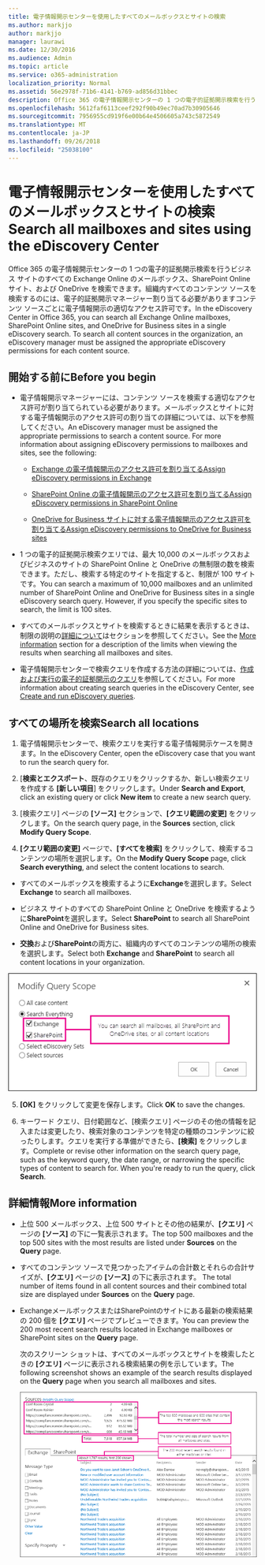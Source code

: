 ```yaml
---
title: 電子情報開示センターを使用したすべてのメールボックスとサイトの検索
ms.author: markjjo
author: markjjo
manager: laurawi
ms.date: 12/30/2016
ms.audience: Admin
ms.topic: article
ms.service: o365-administration
localization_priority: Normal
ms.assetid: 56e2978f-71b6-4141-b769-ad856d31bbec
description: Office 365 の電子情報開示センターの 1 つの電子的証拠開示検索を行うビジネス サイトのすべての Exchange Online のメールボックス、SharePoint Online サイト、および OneDrive を検索できます。組織内すべてのコンテンツ ソースを検索するのには、電子的証拠開示マネージャー割り当てる必要がありますコンテンツ ソースごとに電子情報開示の適切なアクセス許可です。
ms.openlocfilehash: 5612faf6113ceef292f90b49ec70ad7b30905646
ms.sourcegitcommit: 7956955cd919f6e00b64e4506605a743c5872549
ms.translationtype: MT
ms.contentlocale: ja-JP
ms.lasthandoff: 09/26/2018
ms.locfileid: "25038100"
---
```

# <a name="search-all-mailboxes-and-sites-using-the-ediscovery-center"></a><span data-ttu-id="87ff7-104">電子情報開示センターを使用したすべてのメールボックスとサイトの検索</span><span class="sxs-lookup"><span data-stu-id="87ff7-104">Search all mailboxes and sites using the eDiscovery Center</span></span>

<span data-ttu-id="87ff7-p102">Office 365 の電子情報開示センターの 1 つの電子的証拠開示検索を行うビジネス サイトのすべての Exchange Online のメールボックス、SharePoint Online サイト、および OneDrive を検索できます。組織内すべてのコンテンツ ソースを検索するのには、電子的証拠開示マネージャー割り当てる必要がありますコンテンツ ソースごとに電子情報開示の適切なアクセス許可です。</span><span class="sxs-lookup"><span data-stu-id="87ff7-p102">In the eDiscovery Center in Office 365, you can search all Exchange Online mailboxes, SharePoint Online sites, and OneDrive for Business sites in a single eDiscovery search. To search all content sources in the organization, an eDiscovery manager must be assigned the appropriate eDiscovery permissions for each content source.</span></span> 
  
## <a name="before-you-begin"></a><span data-ttu-id="87ff7-107">開始する前に</span><span class="sxs-lookup"><span data-stu-id="87ff7-107">Before you begin</span></span>

- <span data-ttu-id="87ff7-p103">電子情報開示マネージャーには、コンテンツ ソースを検索する適切なアクセス許可が割り当てられている必要があります。メールボックスとサイトに対する電子情報開示のアクセス許可の割り当ての詳細については、以下を参照してください。</span><span class="sxs-lookup"><span data-stu-id="87ff7-p103">An eDiscovery manager must be assigned the appropriate permissions to search a content source. For more information about assigning eDiscovery permissions to mailboxes and sites, see the following:</span></span> 
    
  - [<span data-ttu-id="87ff7-110">Exchange の電子情報開示のアクセス許可を割り当てる</span><span class="sxs-lookup"><span data-stu-id="87ff7-110">Assign eDiscovery permissions in Exchange</span></span>](https://go.microsoft.com/fwlink/p/?LinkId=526886)
    
  - [<span data-ttu-id="87ff7-111">SharePoint Online の電子情報開示のアクセス許可を割り当てる</span><span class="sxs-lookup"><span data-stu-id="87ff7-111">Assign eDiscovery permissions in SharePoint Online</span></span>](https://go.microsoft.com/fwlink/p/?LinkId=526885)
    
  - [<span data-ttu-id="87ff7-112">OneDrive for Business サイトに対する電子情報開示のアクセス許可を割り当てる</span><span class="sxs-lookup"><span data-stu-id="87ff7-112">Assign eDiscovery permissions to OneDrive for Business sites</span></span>](assign-permissions-to-onedrive-for-business-sites.md)
    
- <span data-ttu-id="87ff7-p104">1 つの電子的証拠開示検索クエリでは、最大 10,000 のメールボックスおよびビジネスのサイトの SharePoint Online と OneDrive の無制限の数を検索できます。ただし、検索する特定のサイトを指定すると、制限が 100 サイトです。</span><span class="sxs-lookup"><span data-stu-id="87ff7-p104">You can search a maximum of 10,000 mailboxes and an unlimited number of SharePoint Online and OneDrive for Business sites in a single eDiscovery search query. However, if you specify the specific sites to search, the limit is 100 sites.</span></span>
    
- <span data-ttu-id="87ff7-115">すべてのメールボックスとサイトを検索するときに結果を表示するときは、制限の説明の[詳細について](search-all-mailboxes-and-sites-with-ediscovery.md#moreinfo)はセクションを参照してください。</span><span class="sxs-lookup"><span data-stu-id="87ff7-115">See the [More information](search-all-mailboxes-and-sites-with-ediscovery.md#moreinfo) section for a description of the limits when viewing the results when searching all mailboxes and sites.</span></span> 
    
- <span data-ttu-id="87ff7-116">電子情報開示センターで検索クエリを作成する方法の詳細については、[作成および実行の電子的証拠開示のクエリ](https://go.microsoft.com/fwlink/p/?LinkID=404032)を参照してください。</span><span class="sxs-lookup"><span data-stu-id="87ff7-116">For more information about creating search queries in the eDiscovery Center, see [Create and run eDiscovery queries](https://go.microsoft.com/fwlink/p/?LinkID=404032).</span></span>
    
## <a name="search-all-locations"></a><span data-ttu-id="87ff7-117">すべての場所を検索</span><span class="sxs-lookup"><span data-stu-id="87ff7-117">Search all locations</span></span>

1. <span data-ttu-id="87ff7-118">電子情報開示センターで、検索クエリを実行する電子情報開示ケースを開きます。</span><span class="sxs-lookup"><span data-stu-id="87ff7-118">In the eDiscovery Center, open the eDiscovery case that you want to run the search query for.</span></span>
    
2. <span data-ttu-id="87ff7-119">[**検索とエクスポート**、既存のクエリをクリックするか、新しい検索クエリを作成する **[新しい項目**] をクリックします。</span><span class="sxs-lookup"><span data-stu-id="87ff7-119">Under **Search and Export**, click an existing query or click **New item** to create a new search query.</span></span> 
    
3. <span data-ttu-id="87ff7-120">[検索クエリ] ページの **[ソース]** セクションで、**[クエリ範囲の変更]** をクリックします。</span><span class="sxs-lookup"><span data-stu-id="87ff7-120">On the search query page, in the **Sources** section, click **Modify Query Scope**.</span></span>
    
4. <span data-ttu-id="87ff7-121">**[クエリ範囲の変更]** ページで、**[すべてを検索]** をクリックして、検索するコンテンツの場所を選択します。</span><span class="sxs-lookup"><span data-stu-id="87ff7-121">On the **Modify Query Scope** page, click **Search everything**, and select the content locations to search.</span></span>
    
  - <span data-ttu-id="87ff7-122">すべてのメールボックスを検索するように**Exchange**を選択します。</span><span class="sxs-lookup"><span data-stu-id="87ff7-122">Select **Exchange** to search all mailboxes.</span></span> 
    
  - <span data-ttu-id="87ff7-123">ビジネス サイトのすべての SharePoint Online と OneDrive を検索するように**SharePoint**を選択します。</span><span class="sxs-lookup"><span data-stu-id="87ff7-123">Select **SharePoint** to search all SharePoint Online and OneDrive for Business sites.</span></span> 
    
  - <span data-ttu-id="87ff7-124">**交換**および**SharePoint**の両方に、組織内のすべてのコンテンツの場所の検索を選択します。</span><span class="sxs-lookup"><span data-stu-id="87ff7-124">Select both **Exchange** and **SharePoint** to search all content locations in your organization.</span></span> 
    
![すべてのメールボックスとサイトの検索](media/e1f919ab-5596-43bb-a3c9-626cd41067b3.gif)
  
5. <span data-ttu-id="87ff7-126">**[OK]** をクリックして変更を保存します。</span><span class="sxs-lookup"><span data-stu-id="87ff7-126">Click **OK** to save the changes.</span></span> 
    
6. <span data-ttu-id="87ff7-p105">キーワード クエリ、日付範囲など、[検索クエリ] ページのその他の情報を記入または変更したり、検索対象のコンテンツを特定の種類のコンテンツに絞ったりします。クエリを実行する準備ができたら、**[検索]** をクリックします。</span><span class="sxs-lookup"><span data-stu-id="87ff7-p105">Complete or revise other information on the search query page, such as the keyword query, the date range, or narrowing the specific types of content to search for. When you're ready to run the query, click **Search**.</span></span> 
    
## <a name="more-information"></a><span data-ttu-id="87ff7-129">詳細情報</span><span class="sxs-lookup"><span data-stu-id="87ff7-129">More information</span></span>
<span data-ttu-id="87ff7-130"><a name="moreinfo"> </a></span><span class="sxs-lookup"><span data-stu-id="87ff7-130"></span></span>

- <span data-ttu-id="87ff7-131">上位 500 メールボックス、上位 500 サイトとその他の結果が、**[クエリ]** ページの **[ソース]** の下に一覧表示されます。</span><span class="sxs-lookup"><span data-stu-id="87ff7-131">The top 500 mailboxes and the top 500 sites with the most results are listed under **Sources** on the **Query** page.</span></span> 
    
- <span data-ttu-id="87ff7-132">すべてのコンテンツ ソースで見つかったアイテムの合計数とそれらの合計サイズが、**[クエリ]** ページの **[ソース]** の下に表示されます。 
</span><span class="sxs-lookup"><span data-stu-id="87ff7-132">The total number of items found in all content sources and their combined total size are displayed under **Sources** on the **Query** page.</span></span> 
    
- <span data-ttu-id="87ff7-133">ExchangeメールボックスまたはSharePointのサイトにある最新の検索結果の 200 個を **[クエリ]** ページでプレビューできます。</span><span class="sxs-lookup"><span data-stu-id="87ff7-133">You can preview the 200 most recent search results located in Exchange mailboxes or SharePoint sites on the **Query** page.</span></span> 
    
    <span data-ttu-id="87ff7-134">次のスクリーン ショットは、すべてのメールボックスとサイトを検索したときの **[クエリ]** ページに表示される検索結果の例を示しています。</span><span class="sxs-lookup"><span data-stu-id="87ff7-134">The following screenshot shows an example of the search results displayed on the **Query** page when you search all mailboxes and sites.</span></span> 
    
    ![すべての場所を検索した結果のスクリーン ショット](media/4bf430f6-41ab-4bf6-afa9-33c3f6fd8b16.gif)
  

